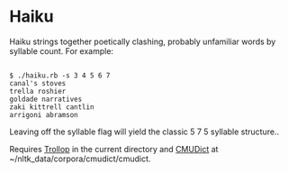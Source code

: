 <h1>Haiku</h1>

Haiku strings together poetically clashing, probably unfamiliar words by syllable count. For example:

<pre><code>
$ ./haiku.rb -s 3 4 5 6 7
canal's stoves
trella roshier
goldade narratives
zaki kittrell cantlin
arrigoni abramson
</code></pre>

Leaving off the syllable flag will yield the classic 5 7 5 syllable structure..

Requires [Trollop](http://trollop.rubyforge.org/) in the current directory and [CMUDict](http://www.speech.cs.cmu.edu/cgi-bin/cmudict) at ~/nltk_data/corpora/cmudict/cmudict.
